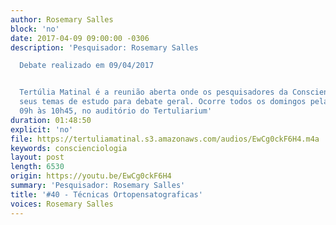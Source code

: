 ```yaml
---
author: Rosemary Salles
block: 'no'
date: 2017-04-09 09:00:00 -0306
description: 'Pesquisador: Rosemary Salles

  Debate realizado em 09/04/2017


  Tertúlia Matinal é a reunião aberta onde os pesquisadores da Conscienciologia apresentam
  seus temas de estudo para debate geral. Ocorre todos os domingos pela manhã, das
  09h às 10h45, no auditório do Tertuliarium'
duration: 01:48:50
explicit: 'no'
file: https://tertuliamatinal.s3.amazonaws.com/audios/EwCg0ckF6H4.m4a
keywords: conscienciologia
layout: post
length: 6530
origin: https://youtu.be/EwCg0ckF6H4
summary: 'Pesquisador: Rosemary Salles'
title: '#40 - Técnicas Ortopensatograficas'
voices: Rosemary Salles
---
```

